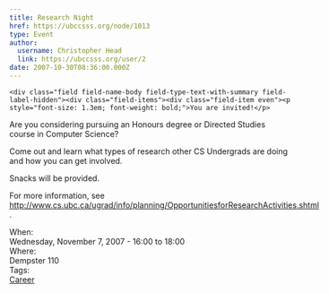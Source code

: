 ```yaml
---
title: Research Night 
href: https://ubccsss.org/node/1013
type: Event
author:
  username: Christopher Head
  link: https://ubccsss.org/user/2
date: 2007-10-30T08:36:00.000Z
---
```



    <div class="field field-name-body field-type-text-with-summary field-label-hidden"><div class="field-items"><div class="field-item even"><p style="font-size: 1.3em; font-weight: bold;">You are invited!</p>
<p>Are you considering pursuing an Honours degree or Directed Studies course in Computer Science?</p>
<p>Come out and learn what types of research other CS Undergrads are doing and how you can get involved.</p>
<p>Snacks will be provided.</p>
<p>For more information, see <nobr><a href="http://www.cs.ubc.ca/ugrad/info/planning/OpportunitiesforResearchActivities.shtml">http://www.cs.ubc.ca/ugrad/info/planning/OpportunitiesforResearchActivities.shtml</a></nobr>.</p>
</div></div></div><div class="field field-name-field-dates field-type-datetime field-label-above"><div class="field-label">When:&#xA0;</div><div class="field-items"><div class="field-item even"><span class="date-display-single">Wednesday, November 7, 2007 - <span class="date-display-range"><span class="date-display-start">16:00</span> to <span class="date-display-end">18:00</span></span></span></div></div></div><div class="field field-name-field-location field-type-text field-label-above"><div class="field-label">Where:&#xA0;</div><div class="field-items"><div class="field-item even">Dempster 110</div></div></div>    <footer>
    <div class="field field-name-field-tags field-type-taxonomy-term-reference field-label-above"><div class="field-label">Tags:&#xA0;</div><div class="field-items"><div class="field-item even"><a href="/career">Career</a></div></div></div>      </footer>
    